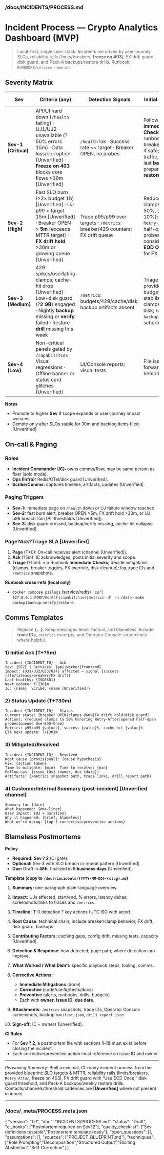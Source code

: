 ﻿### /docs/INCIDENTS/PROCESS.md

# Incident Process — Crypto Analytics Dashboard (MVP)

> Local-first, single-user stack. Incidents are driven by user-journey SLOs, reliability rails (limits/breakers, **freeze on 403**), FX drift guard, disk guard, and Pack-A backups/restore drills. Runbook: `RUNBOOKS/service-name.md`.

## Severity Matrix

| Sev                  | Criteria (any)                                                                                                                                                                           | Detection Signals                                                             | Initial Actions                                                                                                                | Owner & Target                                          |
| -------------------- | ---------------------------------------------------------------------------------------------------------------------------------------------------------------------------------------- | ----------------------------------------------------------------------------- | ------------------------------------------------------------------------------------------------------------------------------ | ------------------------------------------------------- |
| **Sev-1 (Critical)** | API/UI hard down (`/health` failing) · UJ1/UJ2 unavailable (?50% errors 15m) · Data loss/corruption \[Unverified] · **Freeze on 403** blocks core flows >10m \[Unverified]               | `/health` !ok · Success rate << target · Breaker OPEN, no probes              | Follow **Immediate Checks** in runbook; open breakers only if safe; clamp traffic; verify last **backup**; prepare **restore** | **IC:** API owner · **MTTR:** ASAP                      |
| **Sev-2 (High)**     | Fast SLO burn (>2× budget 1h) \[Unverified] · UJ p99 > target 15m \[Unverified] · Breaker OPEN > **5m** (exceeds MTTR target) · **FX drift hold** >30m or growing queue \[Unverified]    | Trace p95/p99 over targets · `/metrics`: breaker/429 counters; FX drift queue | Reduce clamps (min 50%, step 10%); honor `Retry-After`; half-open probes; consider “**Use EOD Once**” for FX                   | **IC:** API/Worker owner · **MTTR:** ?30m \[Unverified] |
| **Sev-3 (Medium)**   | 429 spikes/oscillating clamps; cache-hit drop \[Unverified] · Low-disk guard (?**2 GB**) engaged · Nightly **backup** missing or **verify** failed · Restore **drill** missing this week | `/metrics`: budgets/429/cache/disk; backup artifacts absent                   | Triage provider budgets; stabilize clamps; free disk; run `make backup.verify`; schedule drill                                 | **IC:** Service owner                                   |
| **Sev-4 (Low)**      | Non-critical panels gated by `/capabilities` · Visual regressions · Offline banner or status card glitches \[Unverified]                                                                 | UI/Console reports; visual tests                                              | File issue; fix-forward behind flag                                                                                            | **IC:** UI owner                                        |

**Notes**

* Promote to higher **Sev** if scope expands or user-journey impact worsens.
* Demote only after SLOs stable for 30m and backlog items filed \[Unverified].

## On-call & Paging

### Roles

* **Incident Commander (IC):** owns comms/flow; may be same person as fixer (solo mode).
* **Ops (Infra):** Redis/OTel/disk guard \[Unverified].
* **Scribe/Comms:** captures timeline, artifacts, updates \[Unverified].

### Paging Triggers

* **Sev-1:** immediate page on `/health` down or UJ failure window reached.
* **Sev-2:** fast burn alert, breaker OPEN >5m, FX drift hold >30m, or UJ p99 breach 15m \[All thresholds \[Unverified]].
* **Sev-3:** disk guard crossed, backup/verify missing, cache-hit collapse \[Unverified].

### Page?Ack?Triage SLA \[Unverified]

1. **Page** (T+0): On-call receives alert (channel \[Unverified]).
2. **Ack** (?5m): IC acknowledges; posts initial severity and scope.
3. **Triage** (?15m): run Runbook **Immediate Checks**; decide mitigations (clamps, breaker toggles, FX override, disk cleanup); log trace IDs and `/metrics` snapshots.

**Runbook cross-refs (local only)**

* `docker compose ps|logs` (service/redis) · `curl 127.0.0.1:PORT/health|capabilities|metrics` · `df -h /data` · `make backup|backup.verify|restore`.

## Comms Templates

> Replace **{…}**. Keep messages terse, factual, and blameless. Include **trace IDs**, `/metrics` excerpts, and Operator Console screenshots where helpful.

### 1) Initial Ack (T+?5m)

```
Incident {INCIDENT_ID} — Ack
Sev: {SEV} | Services: {api|worker|frontend}
Impact: {UJ1/UJ2/UJ3/UJ4} affected — signal {success rate/latency/breaker/FX drift}
Last healthy: {ISO8601}
Next update: T+{30}m
IC: {name}  Scribe: {name [Unverified]}
```

### 2) Status Update (T+?30m)

```
Incident {INCIDENT_ID} — Status
Current state: {breaker OPEN|clamps @60%|FX drift hold|disk guard}
Actions: {reduced clamps to 50%|honoring Retry-After|opened half-open probes|queued Use-EOD-Once}
Metrics: p95/p99 {values}, success {value}%, cache-hit {value}%
ETA next update: T+{30}m
```

### 3) Mitigated/Resolved

```
Incident {INCIDENT_ID} — Resolved
Root cause (provisional): {cause hypothesis}
Fix: {action taken}
Time to mitigate: {min}  Time to resolve: {min}
Follow-ups: {issue IDs} (owner, due {date})
Artifacts: {/metrics snapshot path, trace links, drill_report path}
```

### 4) Customer/Internal Summary (post-incident) \[Unverified channel]

```
Summary for {date}
What happened: {one-liner}
User impact: {UJ + duration}
Why it happened: {brief, blameless}
What we’re doing: {top 3 corrective/preventive actions}
```

## Blameless Postmortems

**Policy**

* **Required:** **Sev ? 2** (CI gate).
* **Optional:** Sev-3 with SLO breach or repeat pattern \[Unverified].
* **Due:** Draft in **48h**, finalized in **5 business days** \[Unverified].

**Template (copy to `/docs/incidents/{YYYY-MM-DD}-{slug}.md`)**

1. **Summary:** one-paragraph plain-language overview.
2. **Impact:** UJs affected, start/end, % errors, latency deltas; screenshots/links to traces and `/metrics`.
3. **Timeline:** T-0 detection ? key actions (UTC ISO with actor).
4. **Root Cause:** technical chain; include breaker/clamp behavior, FX drift, disk guard, backups.
5. **Contributing Factors:** caching gaps, config drift, missing tests, capacity \[Unverified].
6. **Detection & Response:** how detected; page path; where detection can improve.
7. **What Worked / What Didn’t:** specific playbook steps, tooling, comms.
8. **Corrective Actions:**

   * **Immediate Mitigations** (done)
   * **Corrective** (code/config/tests/docs)
   * **Preventive** (alerts, runbooks, drills, budgets)
   * Each with **owner**, **issue ID**, **due date**.
9. **Attachments:** `/metrics` snapshots, trace IDs, Operator Console screenshots, backup `manifest.json`, `drill_report.json`.
10. **Sign-off:** IC + owners \[Unverified].

**CI Rules**

* For **Sev ? 2**, a postmortem file with sections **1–10** must exist before closing the incident.
* Each corrective/preventive action must reference an issue ID and owner.

---

*Reasoning Summary:* Built a minimal, CI-ready incident process from the provided blueprint: SLO targets & MTTR, reliability rails (limits/breakers, `Retry-After`, freeze on 403), FX drift guard with “Use EOD Once,” disk guard threshold, and Pack-A backups/weekly restore drills. Contacts/channels/threshold cadences are **\[Unverified]** where not present in inputs.

---

### /docs/\_meta/PROCESS.meta.json

{
"version": "1.0",
"doc": "INCIDENTS/PROCESS.md",
"status": "Draft",
"ci\_hooks": \["Postmortem required on Sev?2"],
"quality\_checklist": \["Sev definitions testable","Postmortem template ready"],
"open\_questions": \[],
"assumptions": \[],
"sources": \["PROJECT\_BLUEPRINT.md"],
"techniques": \["Role Prompting","Decomposition","Structured Output","Eliciting Abstention","Self-Correction"]
}
